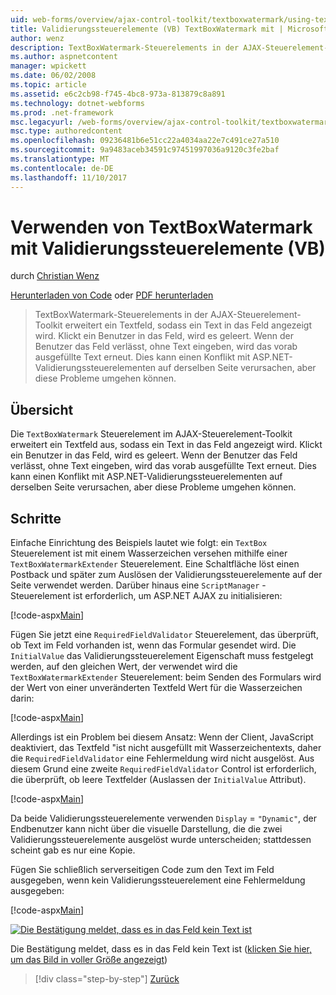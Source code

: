 ```yaml
---
uid: web-forms/overview/ajax-control-toolkit/textboxwatermark/using-textboxwatermark-with-validation-controls-vb
title: Validierungssteuerelemente (VB) TextBoxWatermark mit | Microsoft Docs
author: wenz
description: TextBoxWatermark-Steuerelements in der AJAX-Steuerelement-Toolkit erweitert ein Textfeld, sodass ein Text in das Feld angezeigt wird. Klickt ein Benutzer in das Feld es ich...
ms.author: aspnetcontent
manager: wpickett
ms.date: 06/02/2008
ms.topic: article
ms.assetid: e6c2cb98-f745-4bc8-973a-813879c8a891
ms.technology: dotnet-webforms
ms.prod: .net-framework
msc.legacyurl: /web-forms/overview/ajax-control-toolkit/textboxwatermark/using-textboxwatermark-with-validation-controls-vb
msc.type: authoredcontent
ms.openlocfilehash: 09236481b6e51cc22a4034aa22e7c491ce27a510
ms.sourcegitcommit: 9a9483aceb34591c97451997036a9120c3fe2baf
ms.translationtype: MT
ms.contentlocale: de-DE
ms.lasthandoff: 11/10/2017
---
```

<a name="using-textboxwatermark-with-validation-controls-vb"></a>Verwenden von TextBoxWatermark mit Validierungssteuerelemente (VB)
====================
durch [Christian Wenz](https://github.com/wenz)

[Herunterladen von Code](http://download.microsoft.com/download/9/3/f/93f8daea-bebd-4821-833b-95205389c7d0/TextBoxWatermark2.vb.zip) oder [PDF herunterladen](http://download.microsoft.com/download/b/6/a/b6ae89ee-df69-4c87-9bfb-ad1eb2b23373/textboxwatermark2VB.pdf)

> TextBoxWatermark-Steuerelements in der AJAX-Steuerelement-Toolkit erweitert ein Textfeld, sodass ein Text in das Feld angezeigt wird. Klickt ein Benutzer in das Feld, wird es geleert. Wenn der Benutzer das Feld verlässt, ohne Text eingeben, wird das vorab ausgefüllte Text erneut. Dies kann einen Konflikt mit ASP.NET-Validierungssteuerelementen auf derselben Seite verursachen, aber diese Probleme umgehen können.


## <a name="overview"></a>Übersicht

Die `TextBoxWatermark` Steuerelement im AJAX-Steuerelement-Toolkit erweitert ein Textfeld aus, sodass ein Text in das Feld angezeigt wird. Klickt ein Benutzer in das Feld, wird es geleert. Wenn der Benutzer das Feld verlässt, ohne Text eingeben, wird das vorab ausgefüllte Text erneut. Dies kann einen Konflikt mit ASP.NET-Validierungssteuerelementen auf derselben Seite verursachen, aber diese Probleme umgehen können.

## <a name="steps"></a>Schritte

Einfache Einrichtung des Beispiels lautet wie folgt: ein `TextBox` Steuerelement ist mit einem Wasserzeichen versehen mithilfe einer `TextBoxWatermarkExtender` Steuerelement. Eine Schaltfläche löst einen Postback und später zum Auslösen der Validierungssteuerelemente auf der Seite verwendet werden. Darüber hinaus eine `ScriptManager` -Steuerelement ist erforderlich, um ASP.NET AJAX zu initialisieren:

[!code-aspx[Main](using-textboxwatermark-with-validation-controls-vb/samples/sample1.aspx)]

Fügen Sie jetzt eine `RequiredFieldValidator` Steuerelement, das überprüft, ob Text im Feld vorhanden ist, wenn das Formular gesendet wird. Die `InitialValue` das Validierungssteuerelement Eigenschaft muss festgelegt werden, auf den gleichen Wert, der verwendet wird die `TextBoxWatermarkExtender` Steuerelement: beim Senden des Formulars wird der Wert von einer unveränderten Textfeld Wert für die Wasserzeichen darin:

[!code-aspx[Main](using-textboxwatermark-with-validation-controls-vb/samples/sample2.aspx)]

Allerdings ist ein Problem bei diesem Ansatz: Wenn der Client, JavaScript deaktiviert, das Textfeld "ist nicht ausgefüllt mit Wasserzeichentexts, daher die `RequiredFieldValidator` eine Fehlermeldung wird nicht ausgelöst. Aus diesem Grund eine zweite `RequiredFieldValidator` Control ist erforderlich, die überprüft, ob leere Textfelder (Auslassen der `InitialValue` Attribut).

[!code-aspx[Main](using-textboxwatermark-with-validation-controls-vb/samples/sample3.aspx)]

Da beide Validierungssteuerelemente verwenden `Display` = `"Dynamic"`, der Endbenutzer kann nicht über die visuelle Darstellung, die die zwei Validierungssteuerelemente ausgelöst wurde unterscheiden; stattdessen scheint gab es nur eine Kopie.

Fügen Sie schließlich serverseitigen Code zum den Text im Feld ausgegeben, wenn kein Validierungssteuerelement eine Fehlermeldung ausgegeben:

[!code-aspx[Main](using-textboxwatermark-with-validation-controls-vb/samples/sample4.aspx)]


[![Die Bestätigung meldet, dass es in das Feld kein Text ist](using-textboxwatermark-with-validation-controls-vb/_static/image2.png)](using-textboxwatermark-with-validation-controls-vb/_static/image1.png)

Die Bestätigung meldet, dass es in das Feld kein Text ist ([klicken Sie hier, um das Bild in voller Größe angezeigt](using-textboxwatermark-with-validation-controls-vb/_static/image3.png))

>[!div class="step-by-step"]
[Zurück](using-textboxwatermark-in-a-formview-vb.md)
